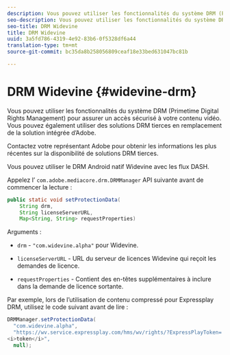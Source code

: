 ```yaml
---
description: Vous pouvez utiliser les fonctionnalités du système DRM (Primetime Digital Rights Management) pour assurer un accès sécurisé à votre contenu vidéo. Vous pouvez également utiliser des solutions DRM tierces en remplacement de la solution intégrée d’Adobe.
seo-description: Vous pouvez utiliser les fonctionnalités du système DRM (Primetime Digital Rights Management) pour assurer un accès sécurisé à votre contenu vidéo. Vous pouvez également utiliser des solutions DRM tierces en remplacement de la solution intégrée d’Adobe.
seo-title: DRM Widevine
title: DRM Widevine
uuid: 3a5fd786-4319-4e92-83b6-0f5328df6a44
translation-type: tm+mt
source-git-commit: bc35da8b258056809ceaf18e33bed631047bc81b

---
```



# DRM Widevine {#widevine-drm}

Vous pouvez utiliser les fonctionnalités du système DRM (Primetime Digital Rights Management) pour assurer un accès sécurisé à votre contenu vidéo. Vous pouvez également utiliser des solutions DRM tierces en remplacement de la solution intégrée d’Adobe.

Contactez votre représentant Adobe pour obtenir les informations les plus récentes sur la disponibilité de solutions DRM tierces.

<!--<a id="section_1385440013EF4A9AA45B6AC98919E662"></a>-->

Vous pouvez utiliser le DRM Android natif Widevine avec les flux DASH.

Appelez l’ `com.adobe.mediacore.drm.DRMManager` API suivante avant de commencer la lecture :

```java
public static void setProtectionData( 
    String drm,  
    String licenseServerURL,   
    Map<String, String> requestProperties)
```

Arguments :

* `drm` - `"com.widevine.alpha"` pour Widevine.

* `licenseServerURL` - URL du serveur de licences Widevine qui reçoit les demandes de licence.
* `requestProperties` - Contient des en-têtes supplémentaires à inclure dans la demande de licence sortante.

Par exemple, lors de l’utilisation de contenu compressé pour Expressplay DRM, utilisez le code suivant avant de lire :

```java
DRMManager.setProtectionData( 
  "com.widevine.alpha",  
  "https://wv.service.expressplay.com/hms/wv/rights/?ExpressPlayToken= 
<i>token</i>",  
  null); 
```
